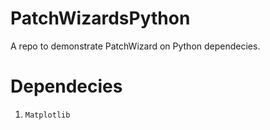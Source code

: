 # PatchWizardsPython
A repo to demonstrate PatchWizard on Python dependecies.

# Dependecies
1. `Matplotlib`
